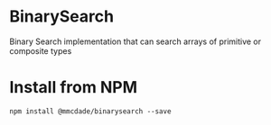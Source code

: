 # BinarySearch
Binary Search implementation that can search arrays of primitive or composite types

# Install from NPM
`npm install @mmcdade/binarysearch --save`
